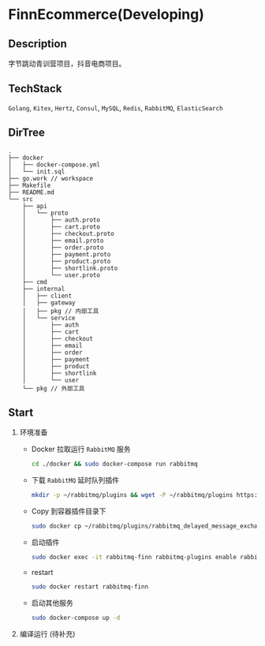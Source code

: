 # FinnEcommerce(Developing)

## Description

字节跳动青训营项目，抖音电商项目。

## TechStack

`Golang`, `Kitex`, `Hertz`, `Consul`, `MySQL`, `Redis`, `RabbitMQ`, `ElasticSearch`

## DirTree

```text
.
├── docker
│   ├── docker-compose.yml
│   └── init.sql
├── go.work // workspace
├── Makefile
├── README.md
└── src
    ├── api
    │   └── proto
    │       ├── auth.proto
    │       ├── cart.proto
    │       ├── checkout.proto
    │       ├── email.proto
    │       ├── order.proto
    │       ├── payment.proto
    │       ├── product.proto
    │       ├── shortlink.proto
    │       └── user.proto
    ├── cmd
    ├── internal
    │   ├── client
    │   ├── gateway
    │   ├── pkg // 内部工具
    │   └── service
    │       ├── auth
    │       ├── cart
    │       ├── checkout
    │       ├── email
    │       ├── order
    │       ├── payment
    │       ├── product
    │       ├── shortlink
    │       └── user
    └── pkg // 外部工具
```

## Start

1. 环境准备
   - Docker 拉取运行 `RabbitMQ` 服务
     ```bash
     cd ./docker && sudo docker-compose run rabbitmq
     ```
     
   - 下载 `RabbitMQ` 延时队列插件
     ```bash 
     mkdir -p ~/rabbitmq/plugins && wget -P ~/rabbitmq/plugins https://github.com/rabbitmq/rabbitmq-delayed-message-exchange/releases/download/v3.13.0/rabbitmq_delayed_message_exchange-3.13.0.ez
     ```
     
   - Copy 到容器插件目录下
     ```bash
     sudo docker cp ~/rabbitmq/plugins/rabbitmq_delayed_message_exchange-3.13.0.ez rabbitmq-finn:/plugins
     ```
   
   - 启动插件
     ```bash
     sudo docker exec -it rabbitmq-finn rabbitmq-plugins enable rabbitmq_delayed_message_exchange
     ```
     
   - restart
     ```bash
     sudo docker restart rabbitmq-finn
     ```
     
   - 启动其他服务
     ```bash
     sudo docker-compose up -d
     ```
     
2. 编译运行
   (待补充)